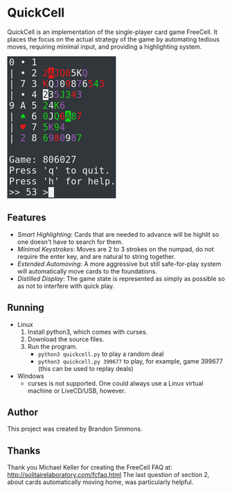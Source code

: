 # QuickCell
QuickCell is an implementation of the single-player card game FreeCell. It places the focus on the actual strategy of the game by automating tedious moves, requiring minimal input, and providing a highlighting system.

![Screenshot](https://raw.githubusercontent.com/simmsbra/quickcell/master/screenshot.png)

## Features
- *Smart Highlighting*: Cards that are needed to advance will be highlit so one doesn't have to search for them.
- *Minimal Keystrokes*: Moves are 2 to 3 strokes on the numpad, do not require the enter key, and are natural to string together.
- *Extended Automoving*: A more aggressive but still safe-for-play system will automatically move cards to the foundations.
- *Distilled Display*: The game state is represented as simply as possible so as not to interfere with quick play.

## Running
- Linux
  1. Install python3, which comes with curses.
  2. Download the source files.
  3. Run the program.
     - `python3 quickcell.py` to play a random deal
     - `python3 quickcell.py 399677` to play, for example, game 399677 (this can be used to replay deals)
- Windows
  - curses is not supported. One could always use a Linux virtual machine or LiveCD/USB, however.

## Author
This project was created by Brandon Simmons.

## Thanks
Thank you Michael Keller for creating the FreeCell FAQ at:
<http://solitairelaboratory.com/fcfaq.html>
The last question of section 2, about cards automatically moving home, was particularly helpful.
